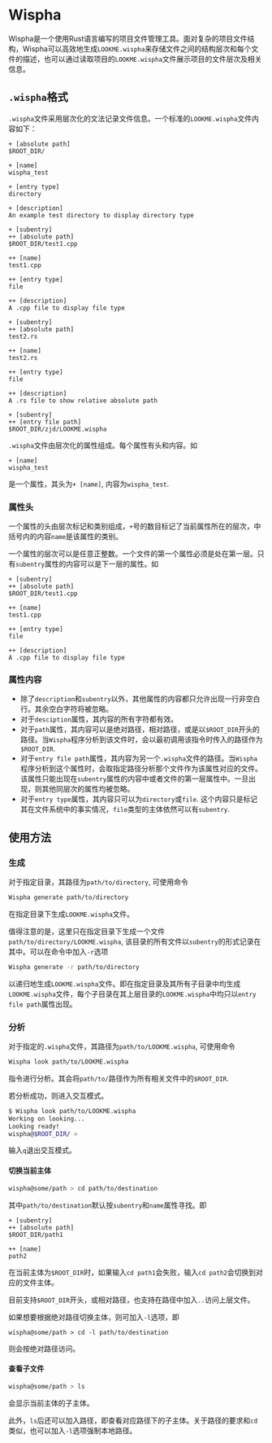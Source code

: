 # Wispha

Wispha是一个使用Rust语言编写的项目文件管理工具。面对复杂的项目文件结构，Wispha可以高效地生成`LOOKME.wispha`来存储文件之间的结构层次和每个文件的描述，也可以通过读取项目的`LOOKME.wispha`文件展示项目的文件层次及相关信息。

## `.wispha`格式

`.wispha`文件采用层次化的文法记录文件信息。一个标准的`LOOKME.wispha`文件内容如下：

```
+ [absolute path]
$ROOT_DIR/

+ [name]
wispha_test

+ [entry type]
directory

+ [description]
An example test directory to display directory type

+ [subentry]
++ [absolute path]
$ROOT_DIR/test1.cpp

++ [name]
test1.cpp

++ [entry type]
file

++ [description]
A .cpp file to display file type

+ [subentry]
++ [absolute path]
test2.rs

++ [name]
test2.rs

++ [entry type]
file

++ [description]
A .rs file to show relative absolute path

+ [subentry]
++ [entry file path]
$ROOT_DIR/zjd/LOOKME.wispha
```

`.wispha`文件由层次化的属性组成。每个属性有头和内容。如

```
+ [name]
wispha_test
```

是一个属性，其头为`+ [name]`, 内容为`wispha_test`.

### 属性头

一个属性的头由层次标记和类别组成，`+`号的数目标记了当前属性所在的层次，中括号内的内容`name`是该属性的类别。

一个属性的层次可以是任意正整数。一个文件的第一个属性必须是处在第一层。只有`subentry`属性的内容可以是下一层的属性。如

```
+ [subentry]
++ [absolute path]
$ROOT_DIR/test1.cpp

++ [name]
test1.cpp

++ [entry type]
file

++ [description]
A .cpp file to display file type
```

### 属性内容

* 除了`description`和`subentry`以外，其他属性的内容都只允许出现一行非空白行。其余空白字符将被忽略。
* 对于`desciption`属性，其内容的所有字符都有效。
* 对于`path`属性，其内容可以是绝对路径，相对路径，或是以`$ROOT_DIR`开头的路径。当`Wispha`程序分析到该文件时，会以最初调用该指令时传入的路径作为`$ROOT_DIR`.
* 对于`entry file path`属性，其内容为另一个`.wispha`文件的路径。当`Wispha`程序分析到这个属性时，会取指定路径分析那个文件作为该属性对应的文件。该属性只能出现在`subentry`属性的内容中或者文件的第一层属性中。一旦出现，则其他同层次的属性均被忽略。
* 对于`entry type`属性，其内容只可以为`directory`或`file`. 这个内容只是标记其在文件系统中的事实情况，`file`类型的主体依然可以有`subentry`.

## 使用方法

### 生成

对于指定目录，其路径为`path/to/directory`, 可使用命令

```bash
Wispha generate path/to/directory
```

在指定目录下生成`LOOKME.wispha`文件。

值得注意的是，这里只在指定目录下生成一个文件`path/to/directory/LOOKME.wispha`, 该目录的所有文件以`subentry`的形式记录在其中。可以在命令中加入`-r`选项

```bash
Wispha generate -r path/to/directory
```

以递归地生成`LOOKME.wispha`文件。即在指定目录及其所有子目录中均生成`LOOKME.wispha`文件，每个子目录在其上层目录的`LOOKME.wispha`中均只以`entry file path`属性出现。

### 分析

对于指定的`.wispha`文件，其路径为`path/to/LOOKME.wispha`, 可使用命令

```bash
Wispha look path/to/LOOKME.wispha
```

指令进行分析。其会将`path/to/`路径作为所有相关文件中的`$ROOT_DIR`.

若分析成功，则进入交互模式。

```bash
$ Wispha look path/to/LOOKME.wispha
Working on looking...
Looking ready!
wispha@$ROOT_DIR/ >
```

输入`q`退出交互模式。

#### 切换当前主体

```bash
wispha@some/path > cd path/to/destination
```

其中`path/to/destination`默认按`subentry`和`name`属性寻找。即

```
+ [subentry]
++ [absolute path]
$ROOT_DIR/path1

++ [name]
path2
```

在当前主体为`$ROOT_DIR`时，如果输入`cd path1`会失败，输入`cd path2`会切换到对应的文件主体。

目前支持`$ROOT_DIR`开头，或相对路径，也支持在路径中加入`..`访问上层文件。

如果想要根据绝对路径切换主体，则可加入`-l`选项，即

```
wispha@some/path > cd -l path/to/destination
```

则会按绝对路径访问。

#### 查看子文件

```bash
wispha@some/path > ls
```

会显示当前主体的子主体。

此外，`ls`后还可以加入路径，即查看对应路径下的子主体。关于路径的要求和`cd`类似，也可以加入`-l`选项强制本地路径。